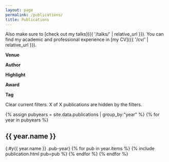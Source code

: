 ```yaml
---
layout: page
permalink: /publications/
title: Publications
---
```


Also make sure to [check out my talks]({{ '/talks/' | relative_url  }}). You can find my academic and professional experience in [my CV]({{ '/cv/' | relative_url  }}).

<div id="facets" class="hidden">
  <div class="facet" id="venue_tags">
    <strong>Venue</strong>
    <ul></ul>
  </div>
  <div class="facet" id="authors">
    <strong>Author</strong>
    <ul></ul>
  </div>
  <div class="facet" id="highlight">
    <strong>Highlight</strong>
    <ul></ul>
  </div>
  <div class="facet" id="awards">
    <strong>Award</strong>
    <ul></ul>
  </div>
  <div class="facet" id="tags">
    <strong>Tag</strong>
    <ul></ul>
  </div>
</div>

<p id="clear-filters" class="hidden">
  <i class="fas fa-times-circle" aria-hidden="true"></i> Clear current filters. <span id="count_hidden">X</span> of <span id="count_total">X</span> publications are hidden by the filters.
</p>

<!-- <input id="ft-search" type="search" placeholder="Search papers..." /> -->

{% assign pubyears = site.data.publications | group_by:"year" %}
{% for year in pubyears %}
## {{ year.name }}
{:#y{{ year.name }} .pub-year}
{% for pub in year.items %}
  {% include publication.html pub=pub %}
{% endfor %}
{% endfor %}

<!-- <script src="https://cdn.jsdelivr.net/npm/itemsjs@1.0.40/dist/itemsjs.js"></script> -->
<script>
  {% include itemsjs.js %}
  {% include pubfilter.js %}
</script>
